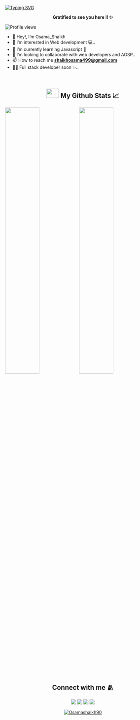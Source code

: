 [![Typing SVG](https://readme-typing-svg.herokuapp.com/?width=800&height=70&center=true&size=37&lines=Hi+there,++Buddy+👋;This+is+Osama+Shaikh++🙋🏻‍♂️;Welcome+To+My+Github+Profile++😊)](https://git.io/typing-svg)

<p align=center><strong> Gratified to see you here !! ✨ </strong></p>

![Profile views](https://gpvc.arturio.dev/Osamashaikh90)


- 👋 Hey!, I’m Osama_Shaikh <br>
- 👀 I’m interested in Web development 💻.. <br>
- 🌱 I’m currently learning Javascript 💫 <br>
- 💞️ I’m looking to collaborate with web developers and AOSP.. <br>
- 📫 How to reach me **shaikhosama499@gmail.com**
- 😶‍🌫️ Full stack developer soon ✨.. <br>
<br>

<!-- Github stats -->
<h2 align=center><img src="https://cdn.jsdelivr.net/npm/simple-icons@3.0.1/icons/github.svg" height=30 width=40 /> My Github Stats 📈 </h2>
<img align="left" width=47% src="https://github-readme-stats.vercel.app/api?username=Osamashaikh90&show_icons=true&theme=radical&count_private=true" />
<img width="47%" src="https://github-readme-streak-stats.herokuapp.com/?user=Osamashaikh90&theme=radical" />

<br>
<!--Social Networks  -->
<h2 align=center> Connect with me 🫂</h2>
<p align=center>
<a href="https://www.linkedin.com/in/osama-shaikh-8641a5211/"><img src="https://img.shields.io/badge/LinkedIn-000080?style=for-the-badge&logo=linkedin&logoColor=white"></a> 
<a href="https://www.instagram.com/osamashaikh_786/"><img src="https://img.shields.io/badge/Instagram-E4405F?style=for-the-badge&logo=instagram&logoColor=white"></a> 
<a href="https://twitter.com/Osamash03705044"><img src="https://img.shields.io/badge/Twitter-0099ff?style=for-the-badge&logo=twitter&logoColor=white"></a> 
<a href="mailto:shaikhosama499@gmail.com"><img src="https://img.shields.io/badge/mail-EA4335?style=for-the-badge&logo=gmail&logoColor=white"></a>
 
<br>

<p align="center"> <a href="https://github.com/ryo-ma/github-profile-trophy"><img src="https://github-profile-trophy.vercel.app/?username=Osamashaikh90" alt="Osamashaikh90" /></a> </p>
<br>
